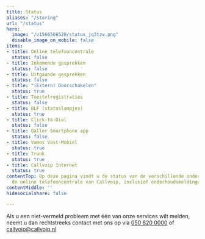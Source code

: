 ```yaml
---
title: Status
aliases: "/storing"
url: "/status"
hero:
  image: "/v1566566520/status_jq3tzw.png"
  disable_image_on_mobile: false
items:
- title: Online telefooncentrale
  status: false
- title: Inkomende gesprekken
  status: false
- title: Uitgaande gesprekken
  status: false
- title: "(Extern) Doorschakelen"
  status: true
- title: Toestelregistraties
  status: false
- title: BLF (statuslampjes)
  status: true
- title: Click-to-Dial
  status: false
- title: Qaller Smartphone app
  status: false
- title: Vamos Vast-Mobiel
  status: true
- title: Trunk
  status: true
- title: Callvoip Internet
  status: true
contentTop: Op deze pagina vindt u de status van de verschillende onderdelen van Simmpl,
  de online telefooncentrale van Callvoip, inclusief onderhoudsmeldingen en incidenten.
contentMiddle: ''
hidesocialshare: false

---
```

Als u een niet-vermeld probleem met één van onze services wilt melden, neemt u dan rechtstreeks contact met ons op via <a href="tel:+31508200000">050 820 0000</a> of [callvoip@callvoip.nl](mailto:callvoip@callvoip.nl)